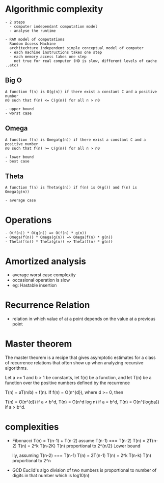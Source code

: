 # Algorithmic complexity
    - 2 steps
      - computer independant computation model
      - analyse the runtime

    - RAM model of computations
      Random Access Machine
      architechture independent simple conceptual model of computer
      - each machine instructions takes one step
      - each memory access takes one step
        not true for real computer (HD is slow, different levels of cache ..etc)

## Big O
    A function f(n) is O(g(n)) if there exist a constant C and a positive number
    n0 such that f(n) <= C(g(n)) for all n > n0

    - upper bound
    - worst case

## Omega
    A function f(n) is Omega(g(n)) if there exist a constant C and a positive number
    n0 such that f(n) >= C(g(n)) for all n > n0

    - lower bound
    - best case

## Theta
    A function f(n) is Theta(g(n)) if f(n) is O(g()) and f(n) is Omega(g(n))

    - average case

# Operations
    - O(f(n)) * O(g(n)) => O(f(n) * g(n))
    - Omega(f(n)) * Omega(g(n)) => Omega(f(n) * g(n))
    - Theta(f(n)) * Theta(g(n)) => Theta(f(n) * g(n))

# Amortized analysis
  - average worst case complexity
  - occasional operation is slow
  - eg: Hastable insertion

# Recurrence Relation
  - relation in which value of at a point depends on the value at a previous point

# Master theorem
  The master theorem is a recipe that gives asymptotic estimates for a class of recurrence relations that often show up when analyzing recursive algorithms.

  Let a >= 1 and b > 1 be constants, let f(n) be a function, and let T(n) be a function over the positive numbers defined by the recurrence

  T(n) = aT(n/b) + f(n).
  If f(n) = O(n^{d}), where d >= 0, then

  T(n) = O(n^{d}) if a < b^d,
  T(n) = O(n^d log n) if a = b^d,
  T(n) = O(n^{logba}) if a > b^d.

# complexities
  - Fibonacci
    T(n) = T(n-1) + T(n-2)
    assume T(n-1) === T(n-2)
    T(n) = 2T(n-2)
    T(n) = 2^k T(n-2K)
    T(n) proportional to 2^{n/2}
    Lower bound

    lly, assuming T(n-2) === T(n-1)
    T(n) = 2T(n-1)
    T(n) = 2^k T(n-k)
    T(n) proportional to 2^n

  - GCD Euclid's algo
    division of two numbers is proportional to number of digits in that number
    which is log10(n)
